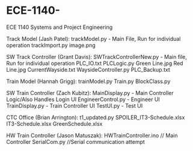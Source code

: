 # ECE-1140-
ECE 1140 Systems and Project Engineering

Track Model (Jash Patel): 
  trackModel.py - Main File, Run for individual operation
  trackImport.py
  image.png
  
SW Track Controller (Grant Davis):
  SWTrackControllerNew.py - Main file, Run for individual operation
  PLC_IO.txt
  PLCLogic.py
  Green Line.jpg
  Red Line.jpg
  CurrentWayside.txt
  WaysideController.py
  PLC_Backup.txt
  
Train Model (Hannah Grigg):
  trainModel.py
  Train.py
  BlockClass.py
  
SW Train Controller (Zach Kubitz):
  MainDisplay.py  - Main Controller Logic/Also Handles Login UI
  EngineerControl.py - Engineer UI
  TrainDisplay.py - Train Controller UI
  TestUI.py - Test UI
  
CTC Office (Brian Arrington): 
  t1_updated.py
  SPOILER_IT3-Schedule.xlsx
  IT3-Schedule.xlsx
  GreenSchedule.xlsx
  
HW Train Controller (Jason Matuszak):
   HWTrainController.ino // Main Controller
   SerialCom.py //Serial communication attempt

